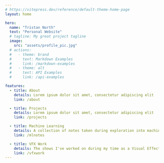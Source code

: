```yaml
---
# https://vitepress.dev/reference/default-theme-home-page
layout: home

hero:
  name: "Tristan North"
  text: "Personal Website"
  # tagline: My great project tagline
  image: 
    src: "assets/profile_pic.jpg"
  # actions:
  #   - theme: brand
  #     text: Markdown Examples
  #     link: /markdown-examples
  #   - theme: alt
  #     text: API Examples
  #     link: /api-examples

features:
  - title: About
    details: Lorem ipsum dolor sit amet, consectetur adipiscing elit
    link: /about

  - title: Projects
    details: Lorem ipsum dolor sit amet, consectetur adipiscing elit
    link: /projects

  - title: Machine Learning
    details: A collection of notes taken during exploration into machine learning.
    link: /mlnotes

  - title: VFX Work
    details: The shows I've worked on during my time as a Visual Effects artist for Film and TV.
    link: /vfxwork
---
```


